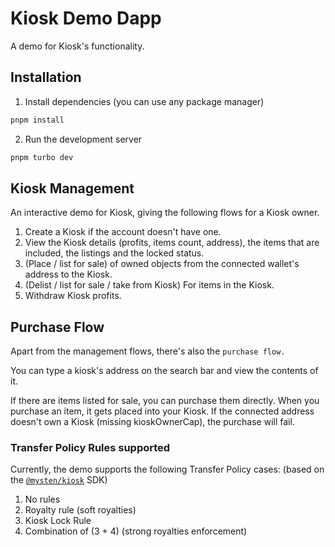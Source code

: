 # Kiosk Demo Dapp

A demo for Kiosk's functionality.

## Installation

1. Install dependencies (you can use any package manager)

```sh
pnpm install
```

2. Run the development server

```sh
pnpm turbo dev
```

## Kiosk Management

An interactive demo for Kiosk, giving the following flows for a Kiosk owner.

1. Create a Kiosk if the account doesn't have one.
2. View the Kiosk details (profits, items count, address), the items that are included, the listings and the locked status.
3. (Place / list for sale) of owned objects from the connected wallet's address to the Kiosk.
4. (Delist / list for sale / take from Kiosk) For items in the Kiosk.
5. Withdraw Kiosk profits.

## Purchase Flow

Apart from the management flows, there's also the `purchase flow.`

You can type a kiosk's address on the search bar and view the contents of it.

If there are items listed for sale, you can purchase them directly. When you purchase an item, it gets placed into your Kiosk.
If the connected address doesn't own a Kiosk (missing kioskOwnerCap), the purchase will fail.

### Transfer Policy Rules supported

Currently, the demo supports the following Transfer Policy cases:
(based on the [`@mysten/kiosk`](https://github.com/iotaledger/kinesis/tree/main/sdk/kiosk) SDK)

1. No rules
2. Royalty rule (soft royalties)
3. Kiosk Lock Rule
4. Combination of (3 + 4) (strong royalties enforcement)
